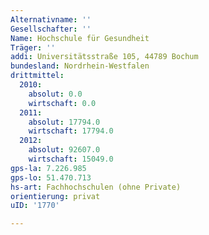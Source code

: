 ```yaml
---
Alternativname: ''
Gesellschafter: ''
Name: Hochschule für Gesundheit
Träger: ''
addi: Universitätsstraße 105, 44789 Bochum
bundesland: Nordrhein-Westfalen
drittmittel:
  2010:
    absolut: 0.0
    wirtschaft: 0.0
  2011:
    absolut: 17794.0
    wirtschaft: 17794.0
  2012:
    absolut: 92607.0
    wirtschaft: 15049.0
gps-la: 7.226.985
gps-lo: 51.470.713
hs-art: Fachhochschulen (ohne Private)
orientierung: privat
uID: '1770'

---
```



